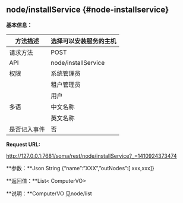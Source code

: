 ## node/installService {#node-installservice}

**基本信息：**

| 方法描述 | 选择可以安装服务的主机 |
| --- | --- |
| 请求方法 | POST |
| API | node/installService |
| 权限 | 系统管理员 | 是 |
|  | 租户管理员 | 是 |
|  | 用户 | 是 |
| 多语 | 中文名称 | 选择可以安装服务的主机 |
|  | 英文名称 |  |
| 是否记入事件 | 否 |

**Request URL:**

http://127.0.0.1:7681/soma/rest/node/installService?_=1410924373474

**参数：**Json String {“name”:”XXX”,”outNodes”:[ xxx,xxx]}

**返回值：**List< ComputerVO>

**说明：**ComputerVO 见node/list